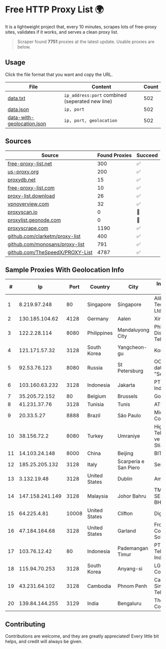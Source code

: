 
# Free HTTP Proxy List 🌍

It is a lightweight project that, every 10 minutes, scrapes lots of free-proxy sites, validates if it works, and serves a clean proxy list.


> Scraper found **7751** proxies at the latest update. Usable proxies are below.

## Usage

Click the file format that you want and copy the URL.


|File|Content|Count|
|----|-------|-----|
|[data.txt](https://raw.githubusercontent.com/themiralay/Proxy-List-World/master/data.txt)|`ip_address:port` combined (seperated new line)|502|
|[data.json](https://raw.githubusercontent.com/themiralay/Proxy-List-World/master/data.json)|`ip, port`|502|
|[data-with-geolocation.json](https://raw.githubusercontent.com/themiralay/Proxy-List-World/master/data-with-geolocation.json)|`ip, port, geolocation`|502|

## Sources

|Source|Found Proxies|Succeed|
|------|-------------|-------|
|[free-proxy-list.net](https://free-proxy-list.net)|300|✅|
|[us-proxy.org](https://www.us-proxy.org)|200|✅|
|[proxydb.net](http://proxydb.net)|15|✅|
|[free-proxy-list.com](https://free-proxy-list.com/?page=&port=&type%5B%5D=http&type%5B%5D=https&up_time=0&search=Search)|10|✅|
|[proxy-list.download](https://www.proxy-list.download/HTTP)|26|✅|
|[vpnoverview.com](https://vpnoverview.com/privacy/anonymous-browsing/free-proxy-servers)|32|✅|
|[proxyscan.io](https://www.proxyscan.io)|0|🚫|
|[proxylist.geonode.com](https://proxylist.geonode.com/api/proxy-list?limit=300&page=1&sort_by=lastChecked&sort_type=desc&protocols=http,https)|0|🚫|
|[proxyscrape.com](https://api.proxyscrape.com/v2/?request=displayproxies&protocol=http&timeout=10000&country=all&ssl=all&anonymity=all)|1190|✅|
|[github.com/clarketm/proxy-list](https://raw.githubusercontent.com/clarketm/proxy-list/master/proxy-list-raw.txt)|400|✅|
|[github.com/monosans/proxy-list](https://raw.githubusercontent.com/monosans/proxy-list/main/proxies/http.txt)|791|✅|
|[github.com/TheSpeedX/PROXY-List](https://raw.githubusercontent.com/TheSpeedX/PROXY-List/master/http.txt)|4787|✅|


## Sample Proxies With Geolocation Info

|#|Ip|Port|Country|City|Internet Service Provider|
|-|--|----|-------|----|-------------------------|
|1|8.219.97.248|80|Singapore|Singapore|Alibaba (US) Technology Co., Ltd.|
|2|130.185.104.62|4128|Germany|Aalen|Xirra GmbH|
|3|122.2.28.114|8080|Philippines|Mandaluyong City|Philippine Long Distance Telephone Co.|
|4|121.171.57.32|3128|South Korea|Yangcheon-gu|Korea Telecom|
|5|92.53.76.123|8080|Russia|St Petersburg|OOO "Network of data-centers "Selectel"|
|6|103.160.63.232|3128|Indonesia|Jakarta|PT Herza Digital Indonesia|
|7|35.205.72.152|80|Belgium|Brussels|Google LLC|
|8|41.231.37.76|3128|Tunisia|Tunis|ATI - ISP|
|9|20.33.5.27|8888|Brazil|São Paulo|Microsoft Corporation|
|10|38.156.72.2|8080|Turkey|Umraniye|High Speed Telekomunikasyon ve Hab. Hiz. Ltd. Sti.|
|11|14.103.24.148|8000|China|Beijing|BITNET|
|12|185.25.205.132|3128|Italy|Scarperia e San Piero|Servereasy Italy|
|13|3.132.19.48|3128|United States|Dublin|Amazon.com, Inc.|
|14|147.158.241.149|3128|Malaysia|Johor Bahru|TM TECHNOLOGY SERVICES SDN BHD|
|15|64.225.4.81|10008|United States|Clifton|DigitalOcean, LLC|
|16|47.184.164.68|3128|United States|Garland|Frontier Communications Solutions|
|17|103.76.12.42|80|Indonesia|Pademangan Timur|PT Mora Telematika Indonesia|
|18|115.94.70.253|3128|South Korea|Anyang-si|LG DACOM Corporation|
|19|43.231.64.102|3128|Cambodia|Phnom Penh|Cambodian SingMeng Telemedia Co|
|20|139.84.144.255|3129|India|Bengaluru|The Constant Company, LLC|



## Contributing

Contributions are welcome, and they are greatly appreciated! Every
little bit helps, and credit will always be given.

